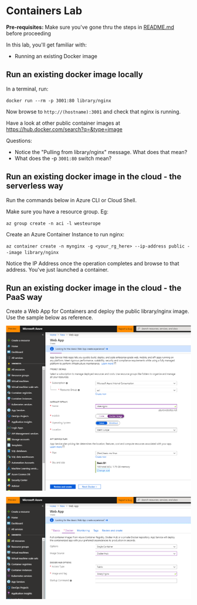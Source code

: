 # Containers Lab

**Pre-requisites:** Make sure you've gone thru the steps in [README.md](README.md) before proceeding

In this lab, you'll get familiar with:
- Running an existing Docker image

## Run an existing docker image locally

In a terminal, run: 

`docker run --rm -p 3001:80 library/nginx`

Now browse to `http://(hostname):3001` and check that nginx is running. 

Have a look at other public container images at <https://hub.docker.com/search?q=&type=image>

Questions:
* Notice the "Pulling from library/nginx" message. What does that mean? 
* What does the -p `3001:80` switch mean?

## Run an existing docker image in the cloud - the serverless way

Run the commands below in Azure CLI or Cloud Shell.

Make sure you have a resource group. Eg: 

`az group create -n aci -l westeurope`

Create an Azure Container Instance to run nginx:

`az container create -n mynginx -g <your_rg_here> --ip-address public --image library/nginx`

Notice the IP Address once the operation completes and browse to that address. You've just launched a container.

## Run an existing docker image in the cloud - the PaaS way

Create a Web App for Containers and deploy the public library/nginx image. Use the sample below as reference.

![](media\2019-05-27-17-57-20.png)

![](media\2019-05-27-17-58-23.png)